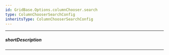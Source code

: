 ```yaml
---
id: GridBase.Options.columnChooser.search
type: ColumnChooserSearchConfig
inheritsType: ColumnChooserSearchConfig
---
```

---
##### shortDescription
<!-- Description goes here -->

---
<!-- Description goes here -->